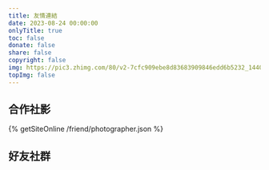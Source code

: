 ```yaml
---
title: 友情連結
date: 2023-08-24 00:00:00
onlyTitle: true
toc: false
donate: false
share: false
copyright: false
img: https://pic3.zhimg.com/80/v2-7cfc909ebe8d83683909846edd6b5232_1440w.webp
topImg: false
---
```


## 合作社影
{% getSiteOnline /friend/photographer.json %}

## 好友社群